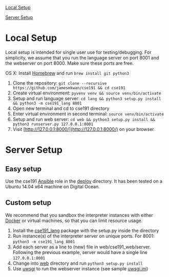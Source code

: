 [Local Setup](#local-setup)

[Server Setup](#server-setup)

Local Setup
===========
Local setup is intended for single user use for testing/debugging. For
simplicity, we assume that you run the language server on port 8001 and the
webserver on port 8000. Make sure these ports are free.

OS X: Install [Homebrew][homebrew] and run `brew install git python3`

1. Clone the repository:
    `git clone --recursive https://github.com/jamesmkwan/cse191 && cd cse191`
2. Create virtual environment:
    `pyvenv venv && source venv/bin/activate`
3. Setup and run language server:
    `cd lang && python3 setup.py install && python3 -m cse191_lang 8001`
4. Open new terminal and cd to cse191 directory
5. Enter virtual environment in second terminal:
    `source venv/bin/activate`
6. Setup and run web server:
    `cd web && python3 setup.py install && python3 runserver.py 127.0.0.1:8001`
7. Visit [http://127.0.0.1:8000/](http://127.0.0.1:8000/) on your browser

Server Setup
============
Easy setup
----------
Use the cse191 [Ansible][ansible] role in the [deploy](deploy) directory. It
has been tested on a Ubuntu 14.04 x64 machine on Digital Ocean.

Custom setup
------------
We recommend that you sandbox the interpreter instances with either
[Docker][docker] or virtual machines, so that you can limit resource usage.

1. Install the [cse191\_lang](lang) package with the setup.py inside the directory
2. Run instance(s) of the interpreter server on unique ports.
    For 8001: `python3 -m cse191_lang 8001`
3. Add each server as a line to (new) file in web/cse191\_web/server.
    Following the previous example, server would have a single line `127.0.0.1:8001`
4. Change into [web](web) directory and run `python3 setup.py install`
5. Use [uwsgi][uwsgi] to run the webserver instance (see sample [uwsgi.ini](web/uwsgi.ini))

[homebrew]: http://brew.sh/
[ansible]: http://docs.ansible.com/intro_installation.html#installation
[docker]: https://docs.docker.com/
[uwsgi]: https://uwsgi-docs.readthedocs.org/en/latest/
